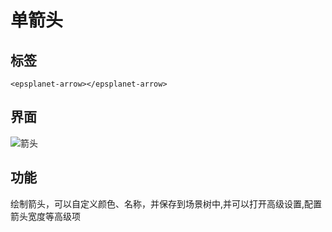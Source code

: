 # 单箭头

## 标签

```vue
<epsplanet-arrow></epsplanet-arrow>
```
## 界面
![箭头](../../assets/arrow.png)
## 功能
绘制箭头，可以自定义颜色、名称，并保存到场景树中,并可以打开高级设置,配置箭头宽度等高级项